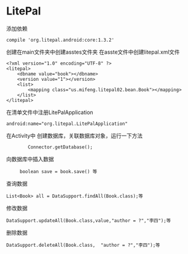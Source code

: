 # LitePal
添加依赖
```
compile 'org.litepal.android:core:1.3.2'
```
创建在main文件夹中创建asstes文件夹
在asste文件中创建litepal.xml文件
```
<?xml version="1.0" encoding="UTF-8" ?>
<litepal>
    <dbname value="book"></dbname>
    <version value="1"></version>
    <list>
        <mapping class="us.mifeng.litepal02.bean.Book"></mapping>
    </list>
</litepal>
```
在清单文件中注册LitePalApplication
```
android:name="org.litepal.LitePalApplication"
```
在Activity中
创建数据库，关联数据库对象，运行一下方法
```
        Connector.getDatabase();
```
向数据库中插入数据
```
     boolean save = book.save() 等
```
查询数据
```
List<Book> all = DataSupport.findAll(Book.class);等
```
修改数据
```
DataSupport.updateAll(Book.class,value,"author = ?","李四");等
```
删除数据
```
DataSupport.deleteAll(Book.class,  "author = ?","李四");等
```
